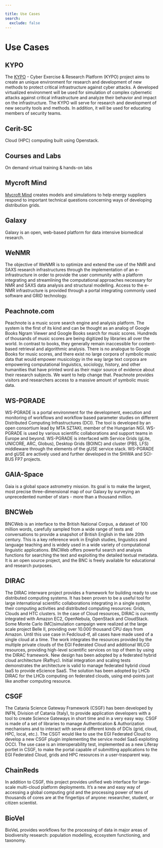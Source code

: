 ```yaml
---

title: Use Cases
search:
  exclude: false
---
```


# Use Cases

## KYPO

The [KYPO](https://crp.kypo.muni.cz/en) - Cyber Exercise & Research Platform (KYPO) project aims to create an unique environment for research and development of new methods to protect critical infrastructure against cyber attacks. A developed virtualized environment will be used for simulation of complex cybernetic attacks against critical infrastructure and analyze their behavior and impact on the infrastructure. The KYPO will serve for research and development of new security tools and methods. In addition, it will be used for educating members of security teams.

## Cerit-SC

Cloud (HPC) computing built using Openstack.

## Courses and Labs

On demand virtual training & hands-on labs

## Mycroft Mind

[Mycroft Mind](https://www.mycroftmind.com/) creates models and simulations to help energy suppliers respond to important technical questions concerning ways of developing distribution grids.

## Galaxy

Galaxy is an open, web-based platform for data intensive biomedical research.

## WeNMR

The objective of WeNMR is to optimize and extend the use of the NMR and SAXS research infrastructures through the implementation of an e-infrastructure in order to provide the user community with a platform integrating and streamlining the computational approaches necessary for NMR and SAXS data analysis and structural modelling. Access to the e-NMR infrastructure is provided through a portal integrating commonly used software and GRID technology.

## Peachnote.com

Peachnote is a music score search engine and analysis platform. The system is the first of its kind and can be thought as an analog of Google Books Ngram Viewer and Google Books search for music scores. Hundreds of thousands of music scores are being digitized by libraries all over the world. In contrast to books, they generally remain inaccessible for content-based retrieval and algorithmic analysis. There is no analogue to Google Books for music scores, and there exist no large corpora of symbolic music data that would empower musicology in the way large text corpora are empowering computational linguistics, sociology, history, and other humanities that have printed word as their major source of evidence about their research subjects. We want to help change that. Peachnote provides visitors and researchers access to a massive amount of symbolic music data.

## WS-PGRADE

WS-PGRADE is a portal environment for the development, execution and monitoring of workflows and workflow based parameter studies on different Distributed Computing Infrastructures (DCI). The tool is developed by an open consortium lead by MTA SZTAKI, member of the Hungarian NGI. WS-PGRADE is used by various scientific collaborations and support teams in Europe and beyond. WS-PGRADE is interfaced with Service Grids (gLite, UNICORE, ARC, Globus), Desktop Grids (BOINC) and cluster (PBS, LFS) middleware through the elements of the gUSE service stack. WS-PGRADE and gUSE are actively used and further developed in the SHIWA and SCI-BUS FP7 projects.

## GAIA-Space

Gaia is a global space astrometry mission. Its goal is to make the largest, most precise three-dimensional map of our Galaxy by surveying an unprecedented number of stars - more than a thousand million.

## BNCWeb

BNCWeb is an interface to the British National Corpus, a dataset of 100 million words, carefully sampled from a wide range of texts and conversations to provide a snapshot of British English in the late 20th century. This is a key reference work in English studies, linguistics and language teaching and is widely used in a wide variety of computational linguistic applications. BNCWeb offers powerful search and analysis functions for searching the text and exploiting the detailed textual metadata. It is an open source project, and the BNC is freely available for educational and research purposes.

## DIRAC

The DIRAC interware project provides a framework for building ready to use distributed computing systems. It has been proven to be a useful tool for large international scientific collaborations integrating in a single system, their computing activities and distributed computing resources: Grids, Clouds and HTC clusters. In the case of Cloud resources, DIRAC is currently integrated with Amazon EC2, OpenNebula, OpenStack and CloudStack. Some Monte Carlo (MC)simulation campaign were realized at the large scale project Belle II, providing over 10.000 thousand CPU days from Amazon. Until this use case in Fedcloud-tf, all cases have made used of a single cloud at a time. The work integrates the resources provided by the multiple private clouds of the EGI Federated Cloud and additional WLCG resources, providing high-level scientific services on top of them by using the DIRAC framework. New design has been adopted by a federated hybrid cloud architecture (Rafhyc). Initial integration and scaling tests demonstrates the architecture is valid to manage federated hybrid cloud IaaS to provide eScience SaaS. The solution has been adopted by LHCb DIRAC for the LHCb computing on federated clouds, using end-points just like another computing resource.

## CSGF

The Catania Science Gateway Framework (CSGF) has been developed by INFN, Division of Catania (Italy), to provide application developers with a tool to create Science Gateways in short time and in a very easy way. CSGF is made of a set of libraries to manage Authentication & Authorization mechanisms and to interact with several different kinds of DCIs (grid, cloud, HPC, local, etc.). The CSGT would like to use the EGI Federated Cloud to develop a new CSGF plugin implementing the service model SaaS exploiting OCCI. The use case is an interoperability test, implemented as a new Liferay portlet in CSGF, to make the portal capable of submitting applications to the EGI Federated Cloud, grids and HPC resources in a user-trasparent way.

## ChainReds

In addition to CSGF, this project provides unified web interface for large-scale multi-cloud platform deployments. It’s a new and easy way of accessing a global computing grid and the processing power of tens of thousands of cores are at the fingertips of anyone: researcher, student, or citizen scientist.

## BioVel

BioVeL provides workflows for the processing of data in major areas of biodiversity research: population modelling, ecosystem functioning, and taxonomy.
